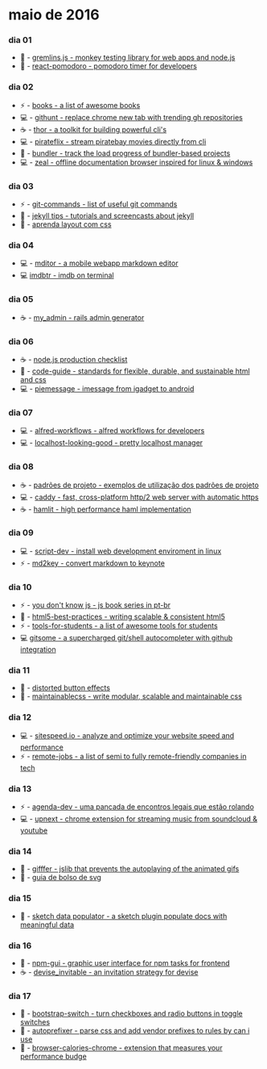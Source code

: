 # maio de 2016

### dia 01
- :beers: - [gremlins.js - monkey testing library for web apps and node.js](https://github.com/marmelab/gremlins.js)
- :beers: - [react-pomodoro - pomodoro timer for developers](https://github.com/afonsopacifer/react-pomodoro)

### dia 02
- :zap: - [books - a list of awesome books](https://github.com/marufsiddiqui/Books)
- :computer: - [githunt - replace chrome new tab with trending gh repositories](https://github.com/kamranahmedse/githunt)
- :coffee: - [thor - a toolkit for building powerful cli's](https://github.com/erikhuda/thor)
- :computer: - [pirateflix - stream piratebay movies directly from cli](https://github.com/orinocoz/pirateflix)
- :beers: - [bundler - track the load progress of bundler-based projects](https://github.com/nevir/Bumbler)
- :computer: - [zeal - offline documentation browser inspired for linux & windows](https://github.com/zealdocs/zeal/)

### dia 03
- :zap: - [git-commands - list of useful git commands](https://github.com/bpassos/git-commands)
- :beers: - [jekyll tips - tutorials and screencasts about jekyll](http://jekyll.tips)
- :beers: - [aprenda layout com css](http://pt-br.learnlayout.com)

### dia 04
- :computer: - [mditor - a mobile webapp markdown editor](https://github.com/danielfilho/mditor)
- :computer: [imdbtr - imdb on terminal](https://github.com/fernahh/imdbtr)

### dia 05
- :coffee: - [my_admin - rails admin generator](https://github.com/marcosvgs/my_admin)

### dia 06
- :coffee: - [node.js production checklist](https://blog.risingstack.com/node-js-production-checklist/)
- :beers: - [code-guide - standards for flexible, durable, and sustainable html and css](https://github.com/mdo/code-guide)
- :computer: - [piemessage - imessage from igadget to android](https://github.com/bboyairwreck/PieMessage)

### dia 07
- :computer: - [alfred-workflows - alfred workflows for developers](https://github.com/willfarrell/alfred-workflows)
- :computer: - [localhost-looking-good - pretty localhost manager](https://github.com/andergtk/localhost-looking-good)

### dia 08
- :coffee: - [padrões de projeto - exemplos de utilização dos padrões de projeto](https://github.com/MarcosX/Padr-es-de-Projeto)
- :computer: - [caddy - fast, cross-platform http/2 web server with automatic https](https://github.com/mholt/caddy)
- :coffee: - [hamlit - high performance haml implementation](https://github.com/k0kubun/hamlit)

### dia 09
- :computer: - [script-dev - install web development enviroment in linux](https://github.com/willianjusten/script-dev)
- :zap: - [md2key - convert markdown to keynote](https://github.com/k0kubun/md2key)

### dia 10
- :zap: - [you don't know js - js book series in pt-br](https://github.com/cezaraugusto/You-Dont-Know-JS)
- :beers: - [html5-best-practices - writing scalable & consistent html5](https://github.com/cezaraugusto/html5-best-practices)
- :zap: - [tools-for-students - a list of awesome tools for students](https://github.com/danilovaz/tools-for-students)
- :computer: [gitsome - a supercharged git/shell autocompleter with github integration](https://github.com/donnemartin/gitsome)

### dia 11
- :beers: - [distorted button effects](http://tympanus.net/Development/DistortedButtonEffects/)
- :beers: - [maintainablecss - write modular, scalable and maintainable css](http://maintainablecss.com)

### dia 12
- :computer: - [sitespeed.io - analyze and optimize your website speed and performance](https://github.com/sitespeedio/sitespeed.io)
- :zap: - [remote-jobs - a list of semi to fully remote-friendly companies in tech](https://github.com/jessicard/remote-jobs)

### dia 13
- :zap: - [agenda-dev - uma pancada de encontros legais que estão rolando](https://github.com/theandersonn/agenda-dev)
- :computer: - [upnext - chrome extension for streaming music from soundcloud & youtube](https://github.com/ptgamr/upnext)

### dia 14
- :beers: - [gifffer - jslib that prevents the autoplaying of the animated gifs](http://krasimir.github.io/gifffer/)
- :beers: - [guia de bolso de svg](https://github.com/jonitrythall/svgpocketguide/blob/master/svgpocketguide-ptbr.md)

### dia 15
- :pizza: - [sketch data populator - a sketch plugin populate docs with meaningful data](https://github.com/preciousforever/sketch-data-populator)

### dia 16
- :beers: - [npm-gui - graphic user interface for npm tasks for frontend](https://github.com/q-nick/npm-gui)
- :coffee: - [devise_invitable - an invitation strategy for devise](https://github.com/scambra/devise_invitable)

### dia 17
- :beers: - [bootstrap-switch - turn checkboxes and radio buttons in toggle switches](https://github.com/nostalgiaz/bootstrap-switch)
- :beers: - [autoprefixer - parse css and add vendor prefixes to rules by can i use](https://github.com/postcss/autoprefixer)
- :beers: - [browser-calories-chrome - extension that measures your performance budge](https://github.com/zenorocha/browser-calories-chrome)